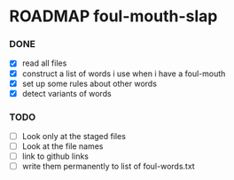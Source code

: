 # ROADMAP foul-mouth-slap

### DONE
- [x] read all files
- [x] construct a list of words i use when i have a foul-mouth
- [x] set up some rules about other words
- [x] detect variants of words

### TODO
- [ ] Look only at the staged files 
- [ ] Look at the file names
- [ ] link to github links
- [ ] write them permanently to list of foul-words.txt
